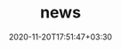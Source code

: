 ---
title: "news"
date: 2020-11-20T17:51:47+03:30
draft: false
headless: true

# all icons by [feathericons.com](https://https://feathericons.com//) are supported
show_news_icons: true
default_news_icon: "file-text"

num_news: 5

news_items:
- text: "I submitted my first paper GlueFL to MLSys 2023!"
  link: https://mlsys.org/Conferences/2023
  extra_text: "Nov 2022"
  date: 2022-12-05
---